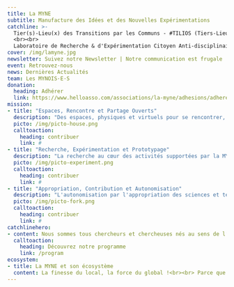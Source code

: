```yaml
---
title: La MYNE
subtitle: Manufacture des Idées et des Nouvelles Expérimentations
catchline: >-
  Tier(s)-Lieu(x) des Transitions par les Communs - #TILIOS (Tiers-Lieux Libres et Open-Source)
  <br><br>
  Laboratoire de Recherche & d'Expérimentation Citoyen Anti-disciplinaire
cover: /img/lamyne.jpg
newsletter: Suivez notre Newsletter | Notre communication est frugale
event: Retrouvez-nous
news: Dernières Actualités
team: Les MYNOIS·E·S
donation:
  heading: Adhérer
  link: https://www.helloasso.com/associations/la-myne/adhesions/adherer-a-la-myne-en-2018
mission:
- title: "Espaces, Rencontre et Partage Ouverts"
  description: "Des espaces, physiques et virtuels pour se rencontrer, échanger, partager, travailler et expérimenter: Le Seri[O]us Space - pour Coworker, le N[O]t So Seri[O]us Space - pour Coparler, le Lab[O] - pour expérimenter, l'Atel[I]er - pour créer, le Jardin - pour vos envies permacoles et la communauté."
  picto: /img/picto-house.png
  calltoaction:
    heading: contribuer
    link: #
- title: "Recherche, Expérimentation et Prototypage"
  description: "La recherche au cœur des activités supportées par la MYNE: c'est un Laboratoire ouvert citoyen s'appuyant sur l'expérimentation libre et ouverte, au sein d'espaces physique et au delà. C'est un espace, non défini, de liberté et d'expérimentation au service des projet citoyens soutenables, par toutes et tous."
  picto: /img/picto-experiment.png
  calltoaction:
    heading: contribuer
    link: #
- title: "Appropriation, Contribution et Autonomisation"
  description: "L'autonomisation par l'appropriation des sciences et techniques et de la complexité du monde, ainsi que par le faire et l'apprentissage pair-à-pair est facilitée et permise par la contribution de toutes et tous. Le commun sert ici tant de valeur que de pratique à la mise en capacité d'agir au sein de la communauté."
  picto: /img/picto-fork.png
  calltoaction:
    heading: contribuer
    link: #
catchlinehero:
- content: Nous sommes tous chercheurs et chercheuses nés au sens de l‘expérimentateur qui teste et valide ou invalide ses hypothèses au travers de l’expérience, ou de l’inventeur qui va à la découverte des possibles - L'Aventure Ordinaire, Rapport d'Activité 2015 La Paillasse Saône.
  calltoaction:
    heading: Découvrez notre programme
    link: /program
ecosystem:
- title: La MYNE et son écosystème
  content: La finesse du local, la force du global !<br><br> Parce que la communauté de la MYNE repose sur des modes de partenariat, de collaboration et d’intelligence collective s'incarnant dans des démarches de réciprocité, elle s’inscrit dans un écosystème fortement interconnecté globalement et soudé localement.
---
```

